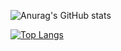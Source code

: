 
![Anurag's GitHub stats](https://github-readme-stats.vercel.app/api?username=lolyodd&show_icons=true&theme=tokyonight)

[![Top Langs](https://github-readme-stats.vercel.app/api/top-langs/?username=lolyodd&layout=compact)](https://github.com/lolyodd/github-readme-stats)

